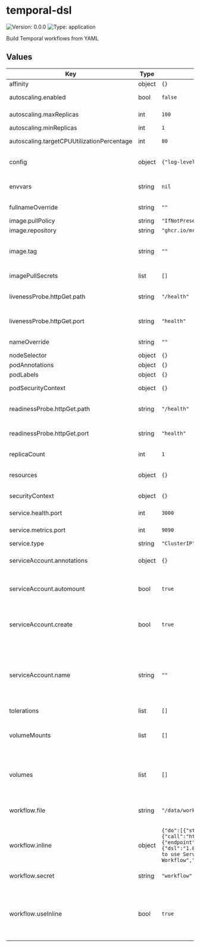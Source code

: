 # temporal-dsl

![Version: 0.0.0](https://img.shields.io/badge/Version-0.0.0-informational?style=flat-square) ![Type: application](https://img.shields.io/badge/Type-application-informational?style=flat-square)

Build Temporal workflows from YAML

## Values

| Key | Type | Default | Description |
|-----|------|---------|-------------|
| affinity | object | `{}` | Node affinity |
| autoscaling.enabled | bool | `false` | Autoscaling enabled |
| autoscaling.maxReplicas | int | `100` | Maximum replicas |
| autoscaling.minReplicas | int | `1` | Minimum replicas |
| autoscaling.targetCPUUtilizationPercentage | int | `80` | When to trigger a new replica |
| config | object | `{"log-level":"info"}` | Accepts any of the command line arguments |
| envvars | string | `nil` | Additional environment variables |
| fullnameOverride | string | `""` | String to fully override names |
| image.pullPolicy | string | `"IfNotPresent"` | Image pull policy |
| image.repository | string | `"ghcr.io/mrsimonemms/temporal-dsl"` | Image repositiory |
| image.tag | string | `""` | Image tag - defaults to the chart's `Version` if not set |
| imagePullSecrets | list | `[]` | Docker registry secret names |
| livenessProbe.httpGet.path | string | `"/health"` | Path to demonstrate app liveness |
| livenessProbe.httpGet.port | string | `"health"` | Port to demonstrate app liveness |
| nameOverride | string | `""` | String to partially override name |
| nodeSelector | object | `{}` | Node selector |
| podAnnotations | object | `{}` | Pod [annotations](https://kubernetes.io/docs/concepts/overview/working-with-objects/annotations/) |
| podLabels | object | `{}` | Pod [labels](https://kubernetes.io/docs/concepts/overview/working-with-objects/labels/) |
| podSecurityContext | object | `{}` | Pod's [security context](https://kubernetes.io/docs/tasks/configure-pod-container/security-context) |
| readinessProbe.httpGet.path | string | `"/health"` | Path to demonstrate app readiness |
| readinessProbe.httpGet.port | string | `"health"` | Port to demonstrate app readiness |
| replicaCount | int | `1` | Number of replicas |
| resources | object | `{}` | Configure resources available |
| securityContext | object | `{}` | Container's security context |
| service.health.port | int | `3000` | Health service port |
| service.metrics.port | int | `9090` | Metrics service port |
| service.type | string | `"ClusterIP"` | Service type |
| serviceAccount.annotations | object | `{}` | Annotations to add to the service account |
| serviceAccount.automount | bool | `true` | Automatically mount a ServiceAccount's API credentials? |
| serviceAccount.create | bool | `true` | Specifies whether a service account should be created |
| serviceAccount.name | string | `""` | The name of the service account to use. If not set and create is true, a name is generated using the fullname template |
| tolerations | list | `[]` | Node toleration |
| volumeMounts | list | `[]` | Additional volumeMounts on the output Deployment definition. |
| volumes | list | `[]` | Additional volumes on the output Deployment definition. |
| workflow.file | string | `"/data/workflow.yaml"` | Location the workflow volumes is mapped |
| workflow.inline | object | `{"do":[{"step1":{"set":{"hello":"world"}}},{"wait":{"wait":{"seconds":5}}},{"getUser":{"call":"http","export":{"as":"getUser"},"with":{"endpoint":"https://jsonplaceholder.typicode.com/users/3","method":"get"}}}],"document":{"dsl":"1.0.0","name":"example","namespace":"temporal-dsl","summary":"An example of how to use Serverless Workflow to define Temporal Workflows","title":"Serverless Workflow","version":"0.0.1"},"timeout":{"after":{"minutes":1}}}` | Workflow YAML |
| workflow.secret | string | `"workflow"` | Name of the secret containing `workflow.yaml` |
| workflow.useInline | bool | `true` | Use the inline workflow. If false, you must declare a secret with the workflow in `workflow.yaml` |

